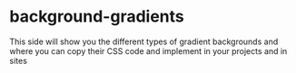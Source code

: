 # background-gradients
 This side will show you the different types of gradient backgrounds and where you can copy their CSS code and implement in your projects and in sites
